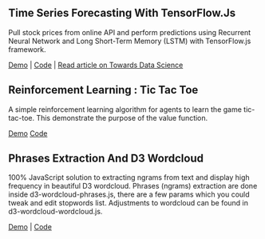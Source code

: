 ## Time Series Forecasting With TensorFlow.Js

Pull stock prices from online API and perform predictions using Recurrent Neural Network and Long Short-Term Memory (LSTM) with TensorFlow.js framework.

[Demo](https://lonedune.github.io/demos/tfjs-timeseries-stocks/) |
[Code](https://github.com/lonedune/demos/tree/master/src/app/components/tfjs-timeseries-stocks) |
[Read article on Towards Data Science](https://towardsdatascience.com/time-series-forecasting-with-tensorflow-js-1efd48ff2201)

## Reinforcement Learning : Tic Tac Toe

A simple reinforcement learning algorithm for agents to learn the game tic-tac-toe. This demonstrate the purpose of the value function.

[Demo](https://lonedune.github.io/demos/reinforcement-learning-tic-tac-toe)
[Code](https://github.com/lonedune/demos/tree/master/src/app/components/reinforcement-learning-tic-tac-toe)


## Phrases Extraction And D3 Wordcloud

100% JavaScript solution to extracting ngrams from text and display high frequency in beautiful D3 wordcloud. Phrases (ngrams) extraction are done inside d3-wordcloud-phrases.js, there are a few params which you could tweak and edit stopwords list. Adjustments to wordcloud can be found in d3-wordcloud-wordcloud.js.

[Demo](https://lonedune.github.io/demos/phrases-extraction-d3-wordcloud) |
[Code](https://github.com/lonedune/demos/tree/master/src/app/components/phrases-extraction-d3-wordcloud)
